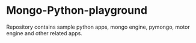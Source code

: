 # Mongo-Python-playground
Repository contains sample python apps, mongo engine, pymongo, motor engine and other related apps.
